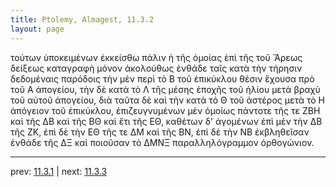 ```yaml
---
title: Ptolemy, Almagest, 11.3.2
layout: page
---
```


τούτων ὑποκειμένων ἐκκείσθω πάλιν ἡ τῆς ὁμοίας ἐπὶ τῆς τοῦ Ἄρεως δείξεως καταγραφὴ μόνον ἀκολούθως ἐνθάδε ταῖς κατὰ τὴν τήρησιν δεδομέναις παρόδοις τὴν μὲν περὶ τὸ Β τοῦ ἐπικύκλου θέσιν ἔχουσα πρὸ τοῦ Α ἀπογείου, τὴν δὲ κατὰ τὸ Λ τῆς μέσης ἐποχῆς τοῦ ἡλίου μετὰ βραχὺ τοῦ αὐτοῦ ἀπογείου, διὰ ταῦτα δὲ καὶ τὴν κατὰ τὸ Θ τοῦ ἀστέρος μετὰ τὸ Η ἀπόγειον τοῦ ἐπικύκλου, ἐπιζευγνυμένων μὲν ὁμοίως πάντοτε τῆς τε ΖΒΗ καὶ τῆς ΔΒ καὶ τῆς ΒΘ καὶ ἔτι τῆς ΕΘ, καθέτων δ' ἀγομένων ἐπὶ μὲν τὴν ΔΒ τῆς ΖΚ, ἐπὶ δὲ τὴν ΕΘ τῆς τε ΔΜ καὶ τῆς ΒΝ, ἐπὶ δὲ τὴν ΝΒ ἐκβληθεῖσαν ἐνθάδε τῆς ΔΞ καὶ ποιοῦσαν τὸ ΔΜΝΞ παραλληλόγραμμον ὀρθογώνιον. 

---

prev: [11.3.1](../11.3.1/) | next: [11.3.3](../11.3.3/)

